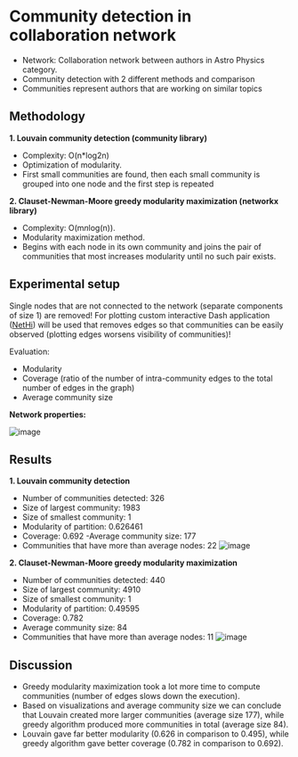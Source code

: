 # Community detection in collaboration network

- Network: Collaboration network between authors in Astro Physics category.
- Community detection with 2 different methods and comparison
- Communities represent authors that are working on similar topics 

## Methodology
**1. Louvain community detection (community library)**
 - Complexity:  O(n*log2n)
 - Optimization of modularity.
 - First small communities are found, then each small community is grouped into one node and the first step is repeated

**2. Clauset-Newman-Moore greedy modularity maximization (networkx library)**
 - Complexity: O(m*n*log(n)).
 - Modularity maximization method.
 - Begins with each node in its own community and joins the pair of communities that most increases modularity until no such pair exists.

## Experimental setup
Single nodes that are not connected to the network (separate components of size 1) are removed! For plotting custom interactive Dash application ([NetHi](https://github.com/egalijatov1/NetHi)) will be used that removes edges so that communities can be easily observed (plotting edges worsens visibility of communities)!

Evaluation: 
- Modularity 
- Coverage (ratio of the number of intra-community edges to the total number of edges in the graph)
- Average community size

**Network properties:**

![image](https://user-images.githubusercontent.com/88715320/155748062-f8b0fc60-ec0c-435b-bdc7-1fdfd173184c.png)

## Results
**1. Louvain community detection**
- Number of communities detected: 326
- Size of largest community: 1983
- Size of smallest community: 1
- Modularity of partition: 0.626461
- Coverage:  0.692
-Average community size: 177
- Communities that have more than average nodes: 22
![image](https://user-images.githubusercontent.com/88715320/155748299-62176014-110c-4342-a19b-dd9a38febbea.png)

**2. Clauset-Newman-Moore greedy modularity maximization**
- Number of communities detected: 440
- Size of largest community: 4910
- Size of smallest community: 1
- Modularity of partition: 0.49595
- Coverage: 0.782
- Average community size: 84
- Communities that have more than average nodes: 11
![image](https://user-images.githubusercontent.com/88715320/155748547-0d8995a9-aa3f-483e-b830-0e53fb1e1f4e.png)

## Discussion
- Greedy modularity maximization took a lot more time to compute communities (number of edges slows down the execution).
- Based on visualizations and average community size we can conclude that Louvain created more larger communities (average size 177), while greedy algorithm produced more communities in total (average size 84). 
- Louvain gave far better modularity (0.626 in comparison to 0.495), while greedy algorithm gave better coverage (0.782 in comparison to 0.692).

